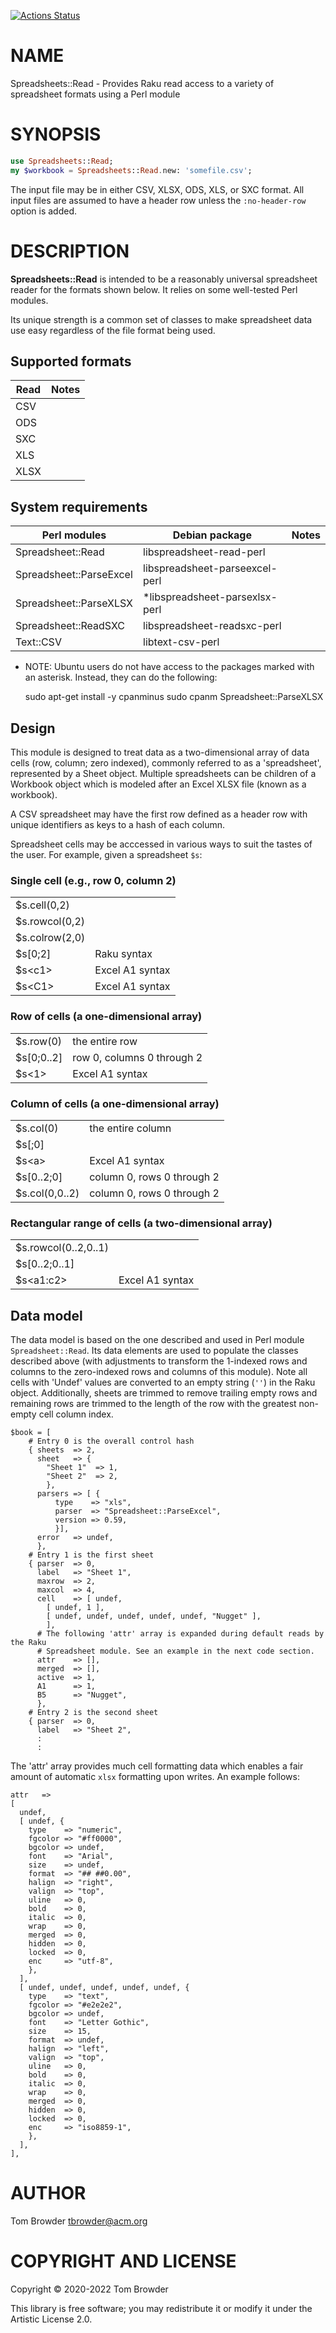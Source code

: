 [![Actions Status](https://github.com/tbrowder/Spreadsheets-Read/workflows/test/badge.svg)](https://github.com/tbrowder/Spreadsheets-Read/actions)

NAME
====

Spreadsheets::Read - Provides Raku read access to a variety of spreadsheet formats using a Perl module

SYNOPSIS
========

```raku
use Spreadsheets::Read;
my $workbook = Spreadsheets::Read.new: 'somefile.csv';
```

The input file may be in either CSV, XLSX, ODS, XLS, or SXC format. All input files are assumed to have a header row unless the `:no-header-row` option is added.

DESCRIPTION
===========

**Spreadsheets::Read** is intended to be a reasonably universal spreadsheet reader for the formats shown below. It relies on some well-tested Perl modules.

Its unique strength is a common set of classes to make spreadsheet data use easy regardless of the file format being used.

Supported formats
-----------------

<table class="pod-table">
<thead><tr>
<th>Read</th> <th>Notes</th>
</tr></thead>
<tbody>
<tr> <td>CSV</td> <td></td> </tr> <tr> <td>ODS</td> <td></td> </tr> <tr> <td>SXC</td> <td></td> </tr> <tr> <td>XLS</td> <td></td> </tr> <tr> <td>XLSX</td> <td></td> </tr>
</tbody>
</table>

System requirements
-------------------

<table class="pod-table">
<thead><tr>
<th>Perl modules</th> <th>Debian package</th> <th>Notes</th>
</tr></thead>
<tbody>
<tr> <td>Spreadsheet::Read</td> <td>libspreadsheet-read-perl</td> <td></td> </tr> <tr> <td>Spreadsheet::ParseExcel</td> <td>libspreadsheet-parseexcel-perl</td> <td></td> </tr> <tr> <td>Spreadsheet::ParseXLSX</td> <td>*libspreadsheet-parsexlsx-perl</td> <td></td> </tr> <tr> <td>Spreadsheet::ReadSXC</td> <td>libspreadsheet-readsxc-perl</td> <td></td> </tr> <tr> <td>Text::CSV</td> <td>libtext-csv-perl</td> <td></td> </tr>
</tbody>
</table>

* NOTE: Ubuntu users do not have access to the packages marked with an asterisk. Instead, they can do the following:

    sudo apt-get install -y cpanminus
    sudo cpanm Spreadsheet::ParseXLSX

Design
------

This module is designed to treat data as a two-dimensional array of data cells (row, column; zero indexed), commonly referred to as a 'spreadsheet', represented by a Sheet object. Multiple spreadsheets can be children of a Workbook object which is modeled after an Excel XLSX file (known as a workbook).

A CSV spreadsheet may have the first row defined as a header row with unique identifiers as keys to a hash of each column.

Spreadsheet cells may be acccessed in various ways to suit the tastes of the user. For example, given a spreadsheet `$s`:

### Single cell (e.g., row 0, column 2)

<table class="pod-table">
<tbody>
<tr> <td>$s.cell(0,2)</td> <td></td> </tr> <tr> <td>$s.rowcol(0,2)</td> <td></td> </tr> <tr> <td>$s.colrow(2,0)</td> <td></td> </tr> <tr> <td>$s[0;2]</td> <td>Raku syntax</td> </tr> <tr> <td>$s&lt;c1&gt;</td> <td>Excel A1 syntax</td> </tr> <tr> <td>$s&lt;C1&gt;</td> <td>Excel A1 syntax</td> </tr>
</tbody>
</table>

### Row of cells (a one-dimensional array)

<table class="pod-table">
<tbody>
<tr> <td>$s.row(0)</td> <td>the entire row</td> </tr> <tr> <td>$s[0;0..2]</td> <td>row 0, columns 0 through 2</td> </tr> <tr> <td>$s&lt;1&gt;</td> <td>Excel A1 syntax</td> </tr>
</tbody>
</table>

### Column of cells (a one-dimensional array)

<table class="pod-table">
<tbody>
<tr> <td>$s.col(0)</td> <td>the entire column</td> </tr> <tr> <td>$s[;0]</td> <td></td> </tr> <tr> <td>$s&lt;a&gt;</td> <td>Excel A1 syntax</td> </tr> <tr> <td>$s[0..2;0]</td> <td>column 0, rows 0 through 2</td> </tr> <tr> <td>$s.col(0,0..2)</td> <td>column 0, rows 0 through 2</td> </tr>
</tbody>
</table>

### Rectangular range of cells (a two-dimensional array)

<table class="pod-table">
<tbody>
<tr> <td>$s.rowcol(0..2,0..1)</td> <td></td> </tr> <tr> <td>$s[0..2;0..1]</td> <td></td> </tr> <tr> <td>$s&lt;a1:c2&gt;</td> <td>Excel A1 syntax</td> </tr>
</tbody>
</table>

Data model
----------

The data model is based on the one described and used in Perl module `Spreadsheet::Read`. Its data elements are used to populate the classes described above (with adjustments to transform the 1-indexed rows and columns to the zero-indexed rows and columns of this module). Note all cells with 'Undef' values are converted to an empty string (`''`) in the Raku object. Additionally, sheets are trimmed to remove trailing empty rows and remaining rows are trimmed to the length of the row with the greatest non-empty cell column index.

    $book = [
        # Entry 0 is the overall control hash
        { sheets  => 2,
          sheet   => {
            "Sheet 1"  => 1,
            "Sheet 2"  => 2,
            },
          parsers => [ {
              type    => "xls",
              parser  => "Spreadsheet::ParseExcel",
              version => 0.59,
              }],
          error   => undef,
          },
        # Entry 1 is the first sheet
        { parser  => 0,
          label   => "Sheet 1",
          maxrow  => 2,
          maxcol  => 4,
          cell    => [ undef,
            [ undef, 1 ],
            [ undef, undef, undef, undef, undef, "Nugget" ],
            ],
          # The following 'attr' array is expanded during default reads by the Raku
          # Spreadsheet module. See an example in the next code section.
          attr    => [],
          merged  => [],
          active  => 1,
          A1      => 1,
          B5      => "Nugget",
          },
        # Entry 2 is the second sheet
        { parser  => 0,
          label   => "Sheet 2",
          :
          :

The 'attr' array provides much cell formatting data which enables a fair amount of automatic `xlsx` formatting upon writes. An example follows:

    attr   =>
    [
      undef,
      [ undef, {
        type    => "numeric",
        fgcolor => "#ff0000",
        bgcolor => undef,
        font    => "Arial",
        size    => undef,
        format  => "## ##0.00",
        halign  => "right",
        valign  => "top",
        uline   => 0,
        bold    => 0,
        italic  => 0,
        wrap    => 0,
        merged  => 0,
        hidden  => 0,
        locked  => 0,
        enc     => "utf-8",
        },
      ],
      [ undef, undef, undef, undef, undef, {
        type    => "text",
        fgcolor => "#e2e2e2",
        bgcolor => undef,
        font    => "Letter Gothic",
        size    => 15,
        format  => undef,
        halign  => "left",
        valign  => "top",
        uline   => 0,
        bold    => 0,
        italic  => 0,
        wrap    => 0,
        merged  => 0,
        hidden  => 0,
        locked  => 0,
        enc     => "iso8859-1",
        },
      ],
    ],

AUTHOR
======

Tom Browder <tbrowder@acm.org>

COPYRIGHT AND LICENSE
=====================

Copyright &#x00A9; 2020-2022 Tom Browder

This library is free software; you may redistribute it or modify it under the Artistic License 2.0.

